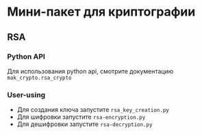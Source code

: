 # Мини-пакет для криптографии

## RSA

### Python API
Для использования python api, смотрите документацию `mak_crypto.rsa_crypto`

### User-using
- Для создания ключа запустите `rsa_key_creation.py`
- Для шифровки запустите `rsa-encryption.py`
- Для дешифровки запустите `rsa-decryption.py`